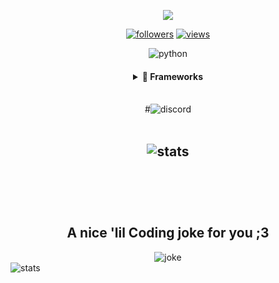 <p align="center">
  <a href="https://github.com/VenomTheLostOne/readme-typing-svg"><img src="https://readme-typing-svg.herokuapp.com?font=B612&color=fe8019&center=true&vCenter=true&lines=Hey+I'm+Venom.;Welcome+to+my+profile.;Enjoy."></a>
</p>

<p align="center">
  <a href="https://github.com/VenomTheLostOne">
    <img alt="followers" title="Follow me on Github" src="https://img.shields.io/github/followers/VenomTheLostOne?color=fabd2f&labelColor=fe8019&style=for-the-badge&logo=github&label=Follow"/></a>
  <a href="https://github.com/VenomTheLostOne/">
    <img alt="views" title="GitHub stars" src="https://img.shields.io/github/stars/VenomTheLostOne?color=fabd2f&labelColor=fe8019&style=for-the-badge&logo=github&label=Stars"/></a>
</p>

<p align="center">
  <img alt="python" title="Python" src="https://img.shields.io/badge/Python-FFD43B?style=for-the-badge&logo=python&logoColor=darkgreen" />

</p>

<div align="center">
  <h4>
  <details>
    <summary>🚀 Frameworks</summary>
    <br>
      <p align="center">

    </p>
  </details>
  </h4>
</div>

<div align="center">
 
  <br>
  #<img alt="discord" title="discord" src="">
</div>

<br>

<h2 align="center">
      <img alt="stats" title="STATS" src="https://github-readme-stats.vercel.app/api?username=VenomTheLostOne&show_icons=tru&theme=gruvbox&hide_border=true">
      <br/><br/>
</h2>

<br>
<br>
<h2 align="center">
 A nice 'lil Coding joke for you ;3
</h2>

<div align="center">
  <img alt="joke" title="joke" src="https://readme-jokes.vercel.app/api/?theme=gruvbox">
</div>

 <img alt="stats" title="STATS" src="https://activity-graph.herokuapp.com/graph?username=VenomTheLostOne&bg_color=282828&color=b4993e&line=9cc180&point=4e472c&hide_border=true">

 <p align="center">
  
 </p>
